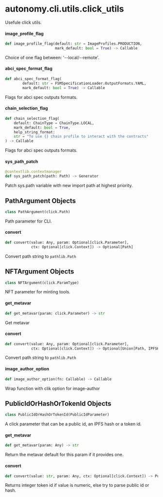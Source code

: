 <a id="autonomy.cli.utils.click_utils"></a>

# autonomy.cli.utils.click`_`utils

Usefule click utils.

<a id="autonomy.cli.utils.click_utils.image_profile_flag"></a>

#### image`_`profile`_`flag

```python
def image_profile_flag(default: str = ImageProfiles.PRODUCTION,
                       mark_default: bool = True) -> Callable
```

Choice of one flag between: '--local/--remote'.

<a id="autonomy.cli.utils.click_utils.abci_spec_format_flag"></a>

#### abci`_`spec`_`format`_`flag

```python
def abci_spec_format_flag(
        default: str = FSMSpecificationLoader.OutputFormats.YAML,
        mark_default: bool = True) -> Callable
```

Flags for abci spec outputs formats.

<a id="autonomy.cli.utils.click_utils.chain_selection_flag"></a>

#### chain`_`selection`_`flag

```python
def chain_selection_flag(
    default: ChainType = ChainType.LOCAL,
    mark_default: bool = True,
    help_string_format:
    str = "To use {} chain profile to interact with the contracts"
) -> Callable
```

Flags for abci spec outputs formats.

<a id="autonomy.cli.utils.click_utils.sys_path_patch"></a>

#### sys`_`path`_`patch

```python
@contextlib.contextmanager
def sys_path_patch(path: Path) -> Generator
```

Patch sys.path variable with new import path at highest priority.

<a id="autonomy.cli.utils.click_utils.PathArgument"></a>

## PathArgument Objects

```python
class PathArgument(click.Path)
```

Path parameter for CLI.

<a id="autonomy.cli.utils.click_utils.PathArgument.convert"></a>

#### convert

```python
def convert(value: Any, param: Optional[click.Parameter],
            ctx: Optional[click.Context]) -> Optional[Path]
```

Convert path string to `pathlib.Path`

<a id="autonomy.cli.utils.click_utils.NFTArgument"></a>

## NFTArgument Objects

```python
class NFTArgument(click.ParamType)
```

NFT parameter for minting tools.

<a id="autonomy.cli.utils.click_utils.NFTArgument.get_metavar"></a>

#### get`_`metavar

```python
def get_metavar(param: click.Parameter) -> str
```

Get metavar

<a id="autonomy.cli.utils.click_utils.NFTArgument.convert"></a>

#### convert

```python
def convert(value: Any, param: Optional[click.Parameter],
            ctx: Optional[click.Context]) -> Optional[Union[Path, IPFSHash]]
```

Convert path string to `pathlib.Path`

<a id="autonomy.cli.utils.click_utils.image_author_option"></a>

#### image`_`author`_`option

```python
def image_author_option(fn: Callable) -> Callable
```

Wrap function with clik option for image-author

<a id="autonomy.cli.utils.click_utils.PublicIdOrHashOrTokenId"></a>

## PublicIdOrHashOrTokenId Objects

```python
class PublicIdOrHashOrTokenId(PublicIdParameter)
```

A click parameter that can be a public id, an IPFS hash or a token id.

<a id="autonomy.cli.utils.click_utils.PublicIdOrHashOrTokenId.get_metavar"></a>

#### get`_`metavar

```python
def get_metavar(param: Any) -> str
```

Return the metavar default for this param if it provides one.

<a id="autonomy.cli.utils.click_utils.PublicIdOrHashOrTokenId.convert"></a>

#### convert

```python
def convert(value: str, param: Any, ctx: Optional[click.Context]) -> PublicId
```

Returns integer token id if value is numeric, else try to parse public id or hash.

